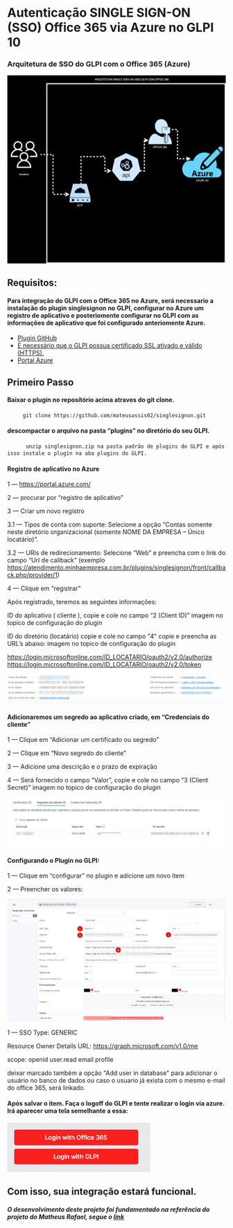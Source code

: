 # Autenticação SINGLE SIGN-ON (SSO) Office 365 via Azure no GLPI 10

### Arquitetura de SSO do GLPI com o Office 365 (Azure)
 

![Alt text](image/GLPI+OFFICE365.svg)




## Requisitos:
#### Para integração do GLPI com o Office 365 no Azure, será necessario a instalação do plugin singlesignon no GLPI, configurar no Azure um registro de aplicativo e posteriomente configurar no GLPI com as informações de aplicativo que foi configurado anteriomente Azure.

   * [Plugin GitHub](https://github.com/mateusassis02/singlesignon.git) 
   * [É necessário que o GLPI possua certificado SSL ativado e válido (HTTPS).](https://nets-nuts.com.br/glpi-utilizando-a-porta-443/) 
   * [Portal Azure](https://portal.azure.com/)
  
   
## Primeiro Passo

#### Baixar o plugin no reposítório acima atraves do git clone.
         
         git clone https://github.com/mateusassis02/singlesignon.git

#### descompactar o arquivo na pasta “plugins” no diretório do seu GLPI.
          unzip singlesignon.zip na pasta padrão de plugins do GLPI e após isso instale o plugin na aba plugins do GLPI.

#### Registro de aplicativo no Azure

1 — https://portal.azure.com/

2 — procurar por “registro de aplicativo”

3 — Criar um novo registro

3.1 — Tipos de conta com suporte: Selecione a opção “Contas somente neste diretório organizacional (somente NOME DA EMPRESA – Único locatário)”.

3.2 — URIs de redirecionamento: Selecione “Web” e preencha com o link do campo “Url de callback” (exemplo https://atendimento.minhaempresa.com.br/plugins/singlesignon/front/callback.php/provider/1)

4 — Clique em “registrar”

Após registrado, teremos as seguintes informações:

ID do aplicativo ( cliente ), copie e cole no campo “2 (Client ID)” 
imagem no topico de configuração do plugin

ID do diretório (locatário) copie e cole no campo "4" copie e preencha as URL’s abaixo:
imagem no topico de configuração do plugin

https://login.microsoftonline.com/ID_LOCATARIO/oauth2/v2.0/authorize
https://login.microsoftonline.com/ID_LOCATARIO/oauth2/v2.0/token

   
![mds](image/aplicativo.png)


#### Adicionaremos um segredo ao aplicativo criado, em “Credenciais do cliente”

1 — Clique em “Adicionar um certificado ou segredo”

2 — Clique em “Novo segredo do cliente”

3 — Adicione uma descrição e o prazo de expiração

4 — Será fornecido o campo “Valor”, copie e cole no campo “3 (Client Secret)”
imagem no topico de configuração do plugin

![mds](image/segredo.png)


#### Configurando o Plugin no GLPI:

1 — Clique em “configurar” no plugin e adicione um novo item

2 — Preencher os valores:

![mds](image/plugin.png)

1 — SSO Type: GENERIC

Resource Owner Details URL: https://graph.microsoft.com/v1.0/me

scope: openid user.read email profile

deixar marcado também a opção "Add user in database" para adicionar o usuário no banco de dados ou caso o usuario já exista com o mesmo e-mail do office 365, será linkado. 

#### Após salvar o item. Faça o logoff do GLPI e tente realizar o login via azure. Irá aparecer uma tela semelhante a essa:

![mds](image/login.png)

## Com isso, sua integração estará funcional.


##### O desenvolvimento deste projeto foi fundamentado na referência do projeto do Matheus Rafael, segue o [link](https://medium.com/@matherafa/autentica%C3%A7%C3%A3o-sso-office-365-via-azure-no-glpi-10-2893d0f954d) 